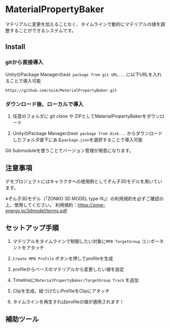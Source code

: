 # MaterialPropertyBaker

マテリアルに変更を加えることなく、タイムラインで動的にマテリアルの値を調整することができるシステムです。

## Install

### gitから直接導入

UnityのPackage Managerの`Add package from git URL...` に以下URLを入れることで導入可能

```
https://github.com/sui4/MaterialPropertyBaker.git
```

### ダウンロード後、ローカルで導入

1. 任意のフォルダに git clone や ZIPとしてMaterialPropertyBakerをダウンロード

2. UnityのPackage Managerの`Add package from disk...` からダウンロードしたフォルダ直下にある`package.json`を選択することで導入可能

Git Submoduleを使うことでバージョン管理が用意になります。

## 注意事項

デモプロジェクトにはキャラクタへの使用例としてぞん子3Dモデルを用いています。

※ぞん子3Dモデル（「ZONKO 3D MODEL type-N」）の利用規約を必ずご確認の上、使用してください。
 利用規約：https://zone-energy.jp/3dmodel/terms.pdf

## セットアップ手順

1. マテリアルをタイムラインで制御したい対象に`MPB TargetGroup` コンポーネントをアタッチ
2. `Create MPB Profile` ボタンを押してprofileを生成
3. profileからベースのマテリアルから変更したい値を設定
4. Timelineに`MaterialPropertyBaker/TargetGroup Track` を追加
5. Clipを生成、紐づけたいProfileをClipにアタッチ

6. タイムラインを再生すればprofileの値が適用されます！

## 補助ツール

